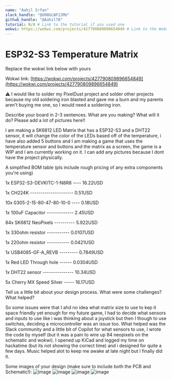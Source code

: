 ```yaml
---
name: "Aahil Irfan"
slack_handle: "@U08GLNF2JMU"
github_handle: "@Aahil78"
tutorial: N/A # Link to the tutorial if you used one
wokwi: https://wokwi.com/projects/427790809896654849 # Link to the Wokwi project
---
```


# ESP32-S3 Temperature Matrix

Replace the wokwi link below with yours

Wokwi link: [https://wokwi.com/projects/427790809896654849](https://wokwi.com/projects/427790809896654849)

<!-- Uncomment the line below if you need a soldering iron -->
⚠️ I would like to solder my PixelDust project and solder other projects because my old soldering iron blasted and gave me a burn and my parents aren't buying me one, so I would need a soldering iron.

Describe your board in 2-3 sentences. What are you making? What will it do? Please add a lot of pictures here!!

I am making a SK6812 LED Matrix that has a ESP32-S3 and a DHT22 sensor, it will change the color of the LEDs based off of the temperature, i have also added 5 buttons and I am making a game that uses the temperature sensor and buttons and the matrix as a screen, the game is a WIP and I am currently working on it. I can add any pictures because I dont have the project physically.

A simplified BOM table
(pls include rough pricing of any extra components you're using)

1x ESP32-S3-DEVKITC-1-N8R8 ---- 16.22USD 

1x CH224K ---------------------  0.51USD

10x 0305-2-15-80-47-80-10-0 ---- 0.18USD

1x 100uF Capacitor ------------- 2.45USD

84x SK6812 NeoPixels ---------- 5.922USD

1x 330ohm resistor ----------- 0.0107USD

1x 220ohm resistor ----------- 0.0421USD

1x USB4085-GF-A_REVB --------- 0.7849USD

1x Red LED Through hole ------ 0.0304USD

1x DHT22 sensor --------------- 10.34USD

5x Cherry MX Speed Silver ----- 16.17USD

Tell us a little bit about your design process. What were some challenges? What helped?

So some issues were that I ahd no idea what matrix size to use to kep it space friendly yet enough for my future game, I had to decide what sensors and inputs to use like i was thinking about a joystick but then I though to use switches, deciding a microcontroller was an issue too. What helped was the Slack community and a little bit of Copilot for what sensors to use, I wrote the code by myself (but it was a pain to wire up 84 neopixels on the schematic and wokwi). I opened up KiCad and logged my time on hackatime (but its not showing the correct time) and i designed for quite a few days. Music helped alot to keep me awake at late night but I finally did it.  

Some images of your design (make sure to include both the PCB and Schematic!):
![image](https://github.com/user-attachments/assets/75d789b9-79b0-49be-af05-334b621c25b5)
![image](https://github.com/user-attachments/assets/4fbd2f54-c4ad-4c23-8757-7f38bcb4a9ed)
![image](https://github.com/user-attachments/assets/2694ea5b-5d5c-417b-a175-0d10be3bda59)
![image](https://github.com/user-attachments/assets/f70b5fcb-7a5e-415e-9677-e8f08a8e8a0e)
